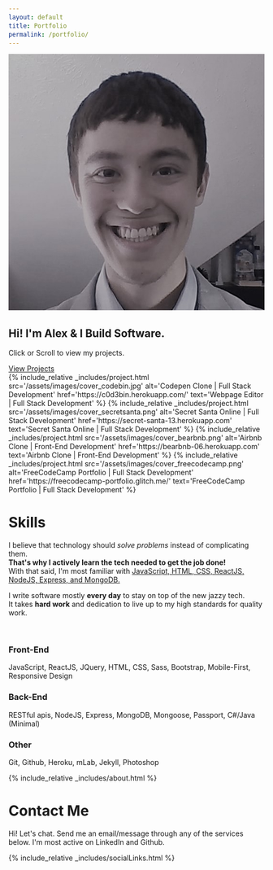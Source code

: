 ```yaml
---
layout: default
title: Portfolio
permalink: /portfolio/
---
```

<div class="portfolio-container">
  <div class="landing-wrap section">
    <img class="my-face" src="/assets/images/face_small.jpg" alt="My Face"/>
    <h2 class="portfolio-description">Hi! I'm Alex & I Build Software.</h2>
    <p>Click or Scroll to view my projects.</p>
    <a class="btn btn-lg" href="#gallery">View Projects</a>
  </div>
  <div id="gallery">
    {% include_relative _includes/project.html 
      src='/assets/images/cover_codebin.jpg'
      alt='Codepen Clone | Full Stack Development'
      href='https://c0d3bin.herokuapp.com/'
      text='Webpage Editor | Full Stack Development'
    %}
    {% include_relative _includes/project.html 
      src='/assets/images/cover_secretsanta.png'
      alt='Secret Santa Online | Full Stack Development'
      href='https://secret-santa-13.herokuapp.com'
      text='Secret Santa Online | Full Stack Development'
    %}
    {% include_relative _includes/project.html 
      src='/assets/images/cover_bearbnb.png'
      alt='Airbnb Clone | Front-End Development'
      href='https://bearbnb-06.herokuapp.com'
      text='Airbnb Clone | Front-End Development'
    %}
    {% include_relative _includes/project.html 
      src='/assets/images/cover_freecodecamp.png'
      alt='FreeCodeCamp Portfolio | Full Stack Development'
      href='https://freecodecamp-portfolio.glitch.me/'
      text='FreeCodeCamp Portfolio | Full Stack Development'
    %}
  </div>
  <div class="section" id="skills">
    <h1>Skills</h1>
    <p>I believe that technology should <i>solve problems</i> instead of complicating them.<br/><b>That's why I actively learn the tech needed to get the job done!</b><br/> With that said, I'm most familiar with <u>JavaScript, HTML, CSS, ReactJS, NodeJS, Express, and MongoDB.</u></p>
    <p>I write software mostly <b>every day</b> to stay on top of the new jazzy tech. <br/>It takes <b>hard work</b> and dedication to live up to my high standards for quality work.</p>
    <br/>
    <h3>Front-End</h3>
    <p>JavaScript, ReactJS, JQuery, HTML, CSS, Sass, Bootstrap, Mobile-First, Responsive Design</p>
    <h3>Back-End</h3>
    <p>RESTful apis, NodeJS, Express, MongoDB, Mongoose, Passport, C#/Java (Minimal)</p>
    <h3>Other</h3>
    <p>Git, Github, Heroku, mLab, Jekyll, Photoshop</p>
  </div>
  <div class="about-container">
  {% include_relative _includes/about.html %}
  </div>
  <div class="section" id="contact">
    <h1>Contact Me</h1>
    <p>Hi! Let's chat. Send me an email/message through any of the services below. I'm most active on LinkedIn and Github.</p>
    {% include_relative _includes/socialLinks.html %}
  </div>
</div>
